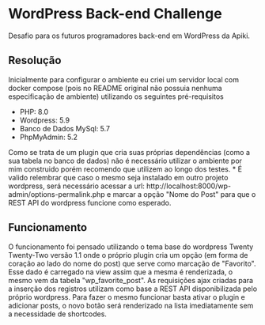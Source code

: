# WordPress Back-end Challenge

Desafio para os futuros programadores back-end em WordPress da Apiki.

## Resolução

Inicialmente para configurar o ambiente eu criei um servidor local com docker compose (pois no README original não possuia nenhuma especificação de ambiente) utilizando os seguintes pré-requisitos

* PHP: 8.0
* Wordpress: 5.9
* Banco de Dados MySql: 5.7
* PhpMyAdmin: 5.2

Como se trata de um plugin que cria suas próprias dependências (como a sua tabela no banco de dados) não é necessário utilizar o ambiente por mim construido porém recomendo que utilizem ao longo dos testes. * É valido relembrar que caso o mesmo seja instalado em outro projeto wordpress, será necessário acessar a url: http://localhost:8000/wp-admin/options-permalink.php e marcar a opção "Nome do Post" para que o REST API do wordpress funcione como esperado.


## Funcionamento

O funcionamento foi pensado utilizando o tema base do wordpress Twenty Twenty-Two versão 1.1 onde o próprio plugin cria um opção (em forma de coração ao lado do nome do post) que serve como marcação de "Favorito". Esse dado é carregado na view assim que a mesma é renderizada, o mesmo vem da tabela "wp_favorite_post". As requisições ajax criadas para a inserção dos registros utilizam como base a REST API disponibilizada pelo próprio wordpress. Para fazer o mesmo funcionar basta ativar o plugin e adicionar posts, o novo botão será renderizado na lista imediatamente sem a necessidade de shortcodes.



